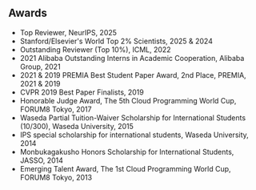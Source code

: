 ## Awards
<ul style="margin:0 0 5px;">
  <li>Top Reviewer, NeurIPS, 2025</li>
  <li>Stanford/Elsevier's World Top 2% Scientists, 2025 & 2024</li>
  <li>Outstanding Reviewer (Top 10%), ICML, 2022</li>
  <li>2021 Alibaba Outstanding Interns in Academic Cooperation, Alibaba Group, 2021</li>
  <li>2021 & 2019 PREMIA Best Student Paper Award, 2nd Place, PREMIA, 2021 & 2019</li>
  <li>CVPR 2019 Best Paper Finalists, 2019</li>
  <li>Honorable Judge Award, The 5th Cloud Programming World Cup, FORUM8 Tokyo, 2017</li>
  <li>Waseda Partial Tuition-Waiver Scholarship for International Students (10/300), Waseda University, 2015</li>
  <li>IPS special scholarship for international students, Waseda University, 2014</li>
  <li>Monbukagakusho Honors Scholarship for International Students, JASSO, 2014</li>
  <li>Emerging Talent Award, The 1st Cloud Programming World Cup, FORUM8 Tokyo, 2013</li>
</ul>

<br>
